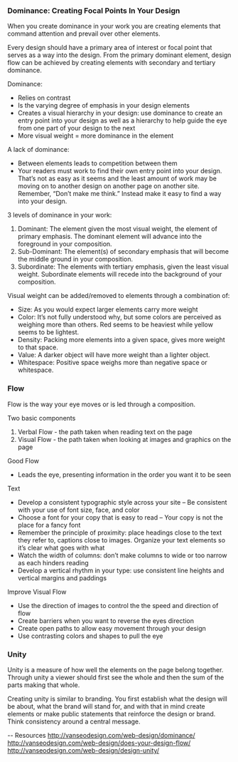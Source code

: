 ### Dominance: Creating Focal Points In Your Design

When you create dominance in your work you are creating elements that command attention and prevail over other elements.

Every design should have a primary area of interest or focal point that serves as a way into the design. From the primary dominant element, design flow can be achieved by creating elements with secondary and tertiary dominance.

Dominance:
- Relies on contrast
- Is the varying degree of emphasis in your design elements
- Creates a visual hierarchy in your design: use dominance to create an entry point into your design as well as a hierarchy to help guide the eye from one part of your design to the next
- More visual weight = more dominance in the element

A lack of dominance:
- Between elements leads to competition between them
- Your readers must work to find their own entry point into your design. That’s not as easy as it seems and the least amount of work may be moving on to another design on another page on another site. Remember, “Don’t make me think.” Instead make it easy to find a way into your design.

3 levels of dominance in your work:
1. Dominant: The element given the most visual weight, the element of primary emphasis. The dominant element will advance into the foreground in your composition.
2. Sub-Dominant: The element(s) of secondary emphasis that will become the middle ground in your composition.
3. Subordinate: The elements with tertiary emphasis, given the least visual weight. Subordinate elements will recede into the background of your composition.

Visual weight can be added/removed to elements through a combination of:
- Size: As you would expect larger elements carry more weight
- Color: It’s not fully understood why, but some colors are perceived as weighing more than others. Red seems to be heaviest while yellow seems to be lightest.
- Density: Packing more elements into a given space, gives more weight to that space.
- Value: A darker object will have more weight than a lighter object.
- Whitespace: Positive space weighs more than negative space or whitespace.


### Flow

Flow is the way your eye moves or is led through a composition.

Two basic components
1. Verbal Flow - the path taken when reading text on the page
2. Visual Flow - the path taken when looking at images and graphics on the page

Good Flow
- Leads the eye, presenting information in the order you want it to be seen

Text
- Develop a consistent typographic style across your site – Be consistent with your use of font size, face, and color
- Choose a font for your copy that is easy to read – Your copy is not the place for a fancy font
- Remember the principle of proximity: place headings close to the text they refer to, captions close to images. Organize your text elements so it’s clear what goes with what
- Watch the width of columns: don’t make columns to wide or too narrow as each hinders reading
- Develop a vertical rhythm in your type: use consistent line heights and vertical margins and paddings

Improve Visual Flow
- Use the direction of images to control the the speed and direction of flow
- Create barriers when you want to reverse the eyes direction
- Create open paths to allow easy movement through your design
- Use contrasting colors and shapes to pull the eye


### Unity

Unity is a measure of how well the elements on the page belong together. Through unity a viewer should first see the whole and then the sum of the parts making that whole.

Creating unity is similar to branding. You first establish what the design will be about, what the brand will stand for, and with that in mind create elements or make public statements that reinforce the design or brand. Think consistency around a central message.


-- Resources
http://vanseodesign.com/web-design/dominance/
http://vanseodesign.com/web-design/does-your-design-flow/
http://vanseodesign.com/web-design/design-unity/
